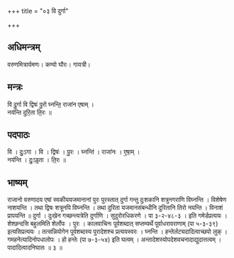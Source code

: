 +++
title = "०३ वि दुर्गा"

+++
## अधिमन्त्रम्
वरुणमित्रार्यमणः। कण्वो घौरः। गायत्री।

## मन्त्रः
वि दु॒र्गा वि द्विषः॑ पु॒रो घ्नन्ति॒ राजा॑न एषाम् ।  
नय॑न्ति दुरि॒ता ति॒रः ॥

## पदपाठः
वि । दुः॒ऽगा । वि । द्विषः॑ । पु॒रः । घ्नन्ति॑ । राजा॑नः । ए॒षा॒म् ।  
नय॑न्ति । दुः॒ऽइ॒ता । ति॒रः ॥

## भाष्यम्
राजानो वरुणादय एषां स्वकीययजमानानां पुरः पुरस्तात् दुर्गा गन्तु दुःशकानि शत्रुनगराणि विघ्नन्ति । विशेषेण नाशयन्ति । तथा द्विषः शत्रूनपि विघ्नन्ति । तथा दुरिता यजमानसंबन्धीनि दुरितानि तिरो नयन्ति । विनाशं प्रापयन्ति ॥ दुर्गा । दुःखेन गच्छन्त्यत्रेति दुर्गाणि । सुदुरोरधिकरणे । पा ३-२-४८-३ । इति गमेर्डप्रत्ययः । शेश्छन्दसि बहुलमिति शेर्लोपः । पुरः । कालवाचिनः पूर्वशब्दात् सप्तम्यर्थे पूर्वाधरावराणाम् (पा ५-३-३९) इत्यसिप्रत्ययः । तत्सन्नियोगेन पूर्वशब्दस्य पुरादेशश्च प्रत्ययस्वरः । घ्नन्ति । हन्तेर्लट्यदादित्वाच्छपो लुक् । गमहनेत्यादिनोपधालोपः । हो हन्तेः (पा ७-३-५४) इति घत्वम् । अन्तादेशस्योपदेशवचनादाद्युदात्तत्वम् । पादादित्वादनिघातः ॥ ३ ॥